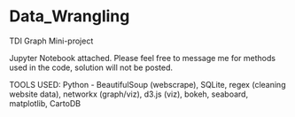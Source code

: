 # Data_Wrangling
TDI Graph Mini-project

Jupyter Notebook attached.
Please feel free to message me for methods used in the code, solution will not be posted.

TOOLS USED: Python - BeautifulSoup (webscrape), SQLite, regex (cleaning website data), networkx (graph/viz), d3.js (viz), bokeh, seaboard, matplotlib, CartoDB
